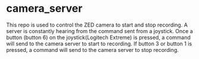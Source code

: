 # camera_server

This repo is used to control the ZED camera to start and stop recording. A server is constantly hearing from the command sent
from a joystick.
Once a button (button  6) on the joystick(Logitech Extreme) 
is pressed, a command will send to the camera server to start to recording. If button 3 or button 1 is pressed,
a command will send to the camera server to stop recording. 
